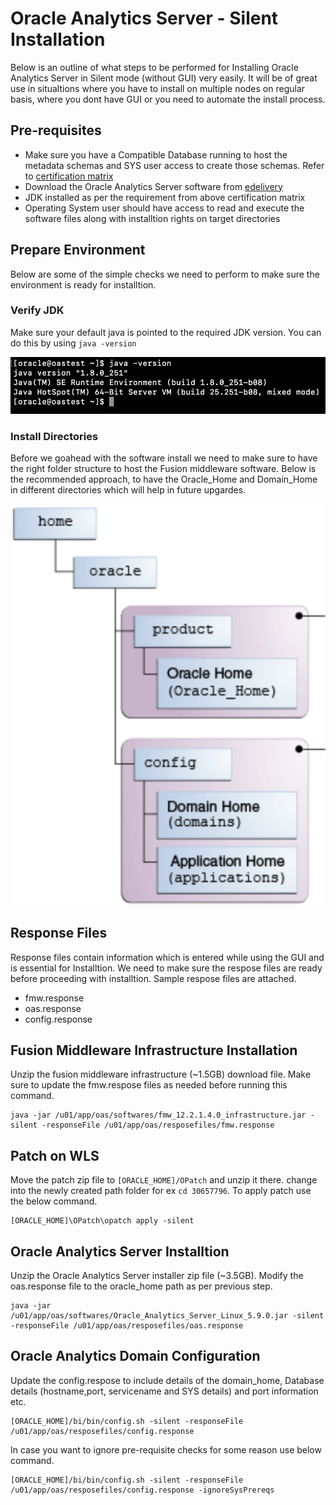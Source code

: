 
# Oracle Analytics Server - Silent Installation

Below is an outline of what steps to be performed for Installing Oracle Analytics Server in Silent mode (without GUI) very easily. It will be of great use in situaltions where you have to install on multiple nodes on regular basis, where you dont have GUI or you need to automate the install process.


## Pre-requisites

  - Make sure you have a Compatible Database running to host the metadata schemas and SYS user access to create those schemas. Refer to [certification matrix](https://www.oracle.com/middleware/technologies/fusion-certification.html)
  -  Download the Oracle Analytics Server software from [edelivery](https://edelivery.oracle.com)
  -  JDK installed as per the requirement from above certification matrix
  -  Operating System user should have access to read and execute the software files along with installtion rights on target directories


## Prepare Environment

Below are some of the simple checks we need to perform to make sure the environment is ready for installtion.

### Verify JDK 

Make sure your default java is pointed to the required JDK version. You can do this by using `java -version`

![JavaVersion](/Installation/Silent/images/JavaVersion.png)


### Install Directories

Before we goahead with the software install we need to make sure to have the right folder structure to host the Fusion middleware software. Below is the recommended approach, to have the Oracle_Home and Domain_Home in different directories which will help in future upgardes.

![InstallDirectories](/Installation/Silent/images/InstallDirectories.png)


## Response Files

Response files contain information which is entered while using the GUI and is essential for Installtion. We need to make sure the respose files are ready before proceeding with installtion. Sample respose files are attached.

  -  fmw.response
  -  oas.response
  -  config.response 

## Fusion Middleware Infrastructure Installation

Unzip the fusion middleware infrastructure (~1.5GB) download file. Make sure to update the fmw.respose files as needed before running this command. 

    java -jar /u01/app/oas/softwares/fmw_12.2.1.4.0_infrastructure.jar -silent -responseFile /u01/app/oas/resposefiles/fmw.response

## Patch on WLS

Move the patch zip file to `[ORACLE_HOME]/OPatch` and unzip it there. change into the newly created path folder for ex `cd 30657796`.
To apply patch use the below command.

    [ORACLE_HOME]\OPatch\opatch apply -silent

## Oracle Analytics Server Installtion

Unzip the Oracle Analytics Server installer zip file (~3.5GB). Modify the oas.response file to the oracle_home path as per previous step.

    java -jar /u01/app/oas/softwares/Oracle_Analytics_Server_Linux_5.9.0.jar -silent -responseFile /u01/app/oas/resposefiles/oas.response

## Oracle Analytics Domain Configuration 

Update the config.respose to include details of the domain_home, Database details (hostname,port, servicename and SYS details) and port information etc.

    [ORACLE_HOME]/bi/bin/config.sh -silent -responseFile /u01/app/oas/resposefiles/config.response

In case you want to ignore pre-requisite checks for some reason use below command.

    [ORACLE_HOME]/bi/bin/config.sh -silent -responseFile /u01/app/oas/resposefiles/config.response -ignoreSysPrereqs
